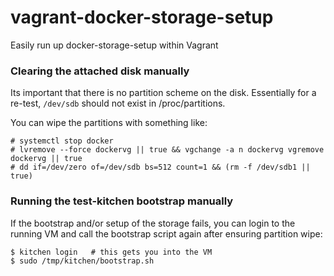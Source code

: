 # vagrant-docker-storage-setup
Easily run up docker-storage-setup within Vagrant

### Clearing the attached disk manually

Its important that there is no partition scheme on the disk.
Essentially for a re-test, `/dev/sdb` should not exist in /proc/partitions.

You can wipe the partitions with something like:

    # systemctl stop docker
    # lvremove --force dockervg || true && vgchange -a n dockervg vgremove dockervg || true
    # dd if=/dev/zero of=/dev/sdb bs=512 count=1 && (rm -f /dev/sdb1 || true)

### Running the test-kitchen bootstrap manually

If the bootstrap and/or setup of the storage fails, you can login to the
running VM and call the bootstrap script again after ensuring partition wipe:

    $ kitchen login   # this gets you into the VM
    $ sudo /tmp/kitchen/bootstrap.sh
